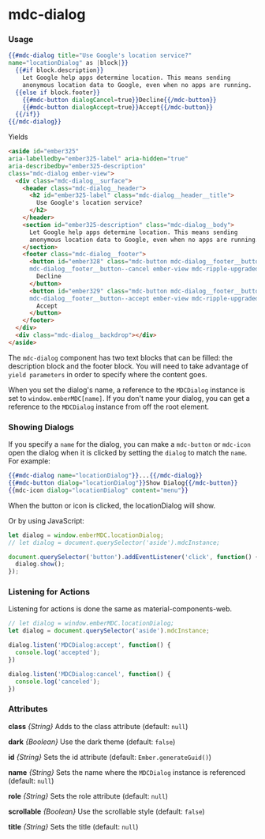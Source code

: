 # mdc-dialog

### Usage

```hbs
{{#mdc-dialog title="Use Google's location service?"
name="locationDialog" as |block|}}
  {{#if block.description}}
    Let Google help apps determine location. This means sending
    anonymous location data to Google, even when no apps are running.
  {{else if block.footer}}
    {{#mdc-button dialogCancel=true}}Decline{{/mdc-button}}
    {{#mdc-button dialogAccept=true}}Accept{{/mdc-button}}
  {{/if}}
{{/mdc-dialog}}
```

Yields

```html
<aside id="ember325"
aria-labelledby="ember325-label" aria-hidden="true"
aria-describedby="ember325-description"
class="mdc-dialog ember-view">
  <div class="mdc-dialog__surface">
    <header class="mdc-dialog__header">
      <h2 id="ember325-label" class="mdc-dialog__header__title">
        Use Google's location service?
      </h2>
    </header>
    <section id="ember325-description" class="mdc-dialog__body">
      Let Google help apps determine location. This means sending
      anonymous location data to Google, even when no apps are running.
    </section>
    <footer class="mdc-dialog__footer">
      <button id="ember328" class="mdc-button mdc-dialog__footer__button
      mdc-dialog__footer__button--cancel ember-view mdc-ripple-upgraded">
        Decline
      </button>
      <button id="ember329" class="mdc-button mdc-dialog__footer__button 
      mdc-dialog__footer__button--accept ember-view mdc-ripple-upgraded">
        Accept
      </button>
    </footer>
  </div>
  <div class="mdc-dialog__backdrop"></div>
</aside>
```

The `mdc-dialog` component has two text blocks that can be filled: the 
description block and the footer block. You will need to take advantage of
`yield parameters` in order to specify where the content goes.

When you set the dialog's name, a reference to the `MDCDialog` instance
is set to `window.emberMDC[name]`. If you don't name your dialog, you can 
get a reference to the `MDCDialog` instance from off the root element.

### Showing Dialogs

If you specify a `name` for the dialog, you can make a `mdc-button`
or `mdc-icon` open the dialog when it is clicked by setting the
`dialog` to match the `name`. For example:

```hbs
{{#mdc-dialog name="locationDialog"}}...{{/mdc-dialog}}
{{#mdc-button dialog="locationDialog"}}Show Dialog{{/mdc-button}}
{{mdc-icon dialog="locationDialog" content="menu"}}
```

When the button or icon is clicked, the locationDialog will show.

Or by using JavaScript:

```js
let dialog = window.emberMDC.locationDialog;
// let dialog = document.querySelector('aside').mdcInstance;

document.querySelector('button').addEventListener('click', function() {
  dialog.show();
});
```

### Listening for Actions

Listening for actions is done the same as material-components-web.

```js
// let dialog = window.emberMDC.locationDialog;
let dialog = document.querySelector('aside').mdcInstance;

dialog.listen('MDCDialog:accept', function() {
  console.log('accepted');
})

dialog.listen('MDCDialog:cancel', function() {
  console.log('canceled');
})
```

### Attributes

**class** *{String}* Adds to the class attribute (default: `null`)

**dark** *{Boolean}* Use the dark theme (default: `false`)

**id** *{String}* Sets the id attribute (default: `Ember.generateGuid()`)

**name** *{String}* Sets the name where the `MDCDialog` instance is referenced (default: `null`)

**role** *{String}* Sets the role attribute (default: `null`)

**scrollable** *{Boolean}* Use the scrollable style (default: `false`)

**title** *{String}* Sets the title (default: `null`)
